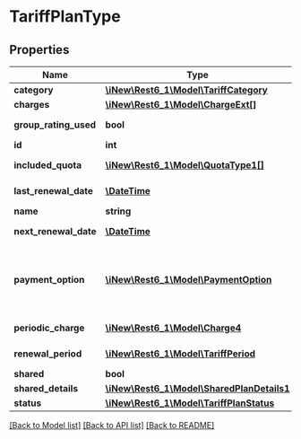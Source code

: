 # TariffPlanType

## Properties
Name | Type | Description | Notes
------------ | ------------- | ------------- | -------------
**category** | [**\iNew\Rest6_1\Model\TariffCategory**](TariffCategory.md) | the category | 
**charges** | [**\iNew\Rest6_1\Model\ChargeExt[]**](ChargeExt.md) |  | [optional] 
**group_rating_used** | **bool** | the groupRatingUsed | [optional] 
**id** | **int** | the id | 
**included_quota** | [**\iNew\Rest6_1\Model\QuotaType1[]**](QuotaType1.md) | the includedQuota | [optional] 
**last_renewal_date** | [**\DateTime**](\DateTime.md) | the lastRenewalDate | 
**name** | **string** | the name | 
**next_renewal_date** | [**\DateTime**](\DateTime.md) | the nextRenewalDate | 
**payment_option** | [**\iNew\Rest6_1\Model\PaymentOption**](PaymentOption.md) | if ALL this plan can be activated with either the online payment profile, or with the main balance | 
**periodic_charge** | [**\iNew\Rest6_1\Model\Charge4**](Charge4.md) | the periodicCharge | 
**renewal_period** | [**\iNew\Rest6_1\Model\TariffPeriod**](TariffPeriod.md) | the renewalPeriod | 
**shared** | **bool** | the shared | 
**shared_details** | [**\iNew\Rest6_1\Model\SharedPlanDetails1**](SharedPlanDetails1.md) | the sharedDetails | [optional] 
**status** | [**\iNew\Rest6_1\Model\TariffPlanStatus**](TariffPlanStatus.md) | the status | 

[[Back to Model list]](../README.md#documentation-for-models) [[Back to API list]](../README.md#documentation-for-api-endpoints) [[Back to README]](../README.md)


